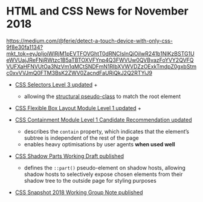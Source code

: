 # HTML and CSS News for November 2018

https://medium.com/@ferie/detect-a-touch-device-with-only-css-9f8e30fa1134?mkt_tok=eyJpIjoiWlRjM1pEVTFOVGhtT0dRNCIsInQiOiIwR241b1NIKzBSTG1UeWVUajJReFNjRWtzc1B5aTBTOXVFYnp4Q3FWVUw0QVBvazFoYVY2QVFQVUFXaHFNVUtOa3NzVm1qMCtSNDFmN1RIbXVWVDZzOExkTmdpZ0gxbStmc0xvVVJmQ0FTM3BsK2ZWV0ZacndFaURiQkJ2Q2RTYiJ9

- [CSS Selectors Level 3 updated](https://www.w3.org/TR/selectors-3/)
    + 
    + allowing the [structural pseudo-class](https://www.w3.org/TR/selectors-3/#structural-pseudos) to match the root element

- [CSS Flexible Box Layout Module Level 1 updated](https://www.w3.org/TR/css-flexbox-1/)
    + 

- [CSS Containment Module Level 1 Candidate Recommendation updated](https://www.w3.org/TR/css-contain-1/)
    + describes the `contain` property, which indicates that the element’s subtree is independent of the rest of the page
    + enables heavy optimisations by user agents **when used well**

- [CSS Shadow Parts Working Draft published](https://www.w3.org/TR/css-flexbox-1/)
    + defines the `::part()` pseudo-element on shadow hosts, allowing shadow hosts to selectively expose chosen elements from their shadow tree to the outside page for styling purposes

- [CSS Snapshot 2018 Working Group Note published](https://www.w3.org/TR/css-2018/)